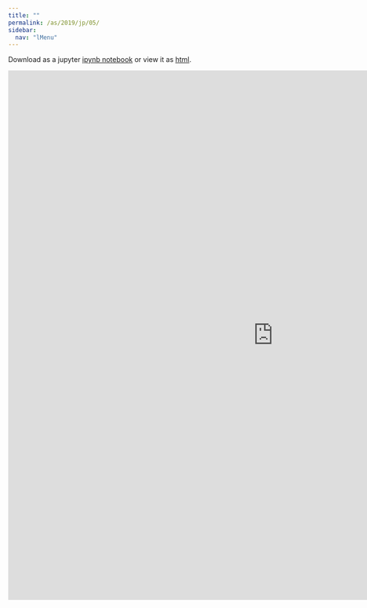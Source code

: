 ```yaml
---
title: ""
permalink: /as/2019/jp/05/
sidebar:
  nav: "lMenu"
---
```


Download as a jupyter [ipynb notebook](https://lamastex.github.io/scalable-data-science/as/2019/jp/05.ipynb) or view it as [html](https://lamastex.github.io/scalable-data-science/as/2019/jp/05.html).

<iframe src="https://lamastex.github.io/scalable-data-science/as/2019/jp/05.html" width="1080" height="1080" frameborder="0"></iframe>

